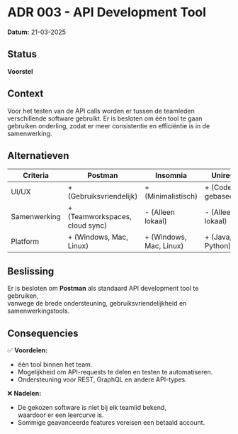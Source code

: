 # ADR 003 - API Development Tool

**Datum:** 21-03-2025

## Status

**Voorstel**

## Context

Voor het testen van de API calls worden er tussen de teamleden
verschillende software gebruikt. Er is besloten om één tool te
gaan gebruiken onderling, zodat er meer consistentie en efficiëntie is in de samenwerking.

## Alternatieven

| Criteria           | Postman                        | Insomnia                | Unirest            | HttpClient         |
|-------------------|--------------------------------|-------------------------|--------------------|--------------------|
| UI/UX            | + (Gebruiksvriendelijk)        | + (Minimalistisch)      | + (Code-gebaseerd) | + (Code-gebaseerd) |
| Samenwerking      | + (Teamworkspaces, cloud sync) | - (Alleen lokaal)       | - (Alleen lokaal)  | - (Alleen lokaal)  |
| Platform         | + (Windows, Mac, Linux)        | + (Windows, Mac, Linux) | + (Java, Python)   | - (Java)           |

## Beslissing

Er is besloten om **Postman** als standaard API development tool te gebruiken,  
vanwege de brede ondersteuning, gebruiksvriendelijkheid en samenwerkingstools.

## Consequencies
✅ **Voordelen:**
- één tool binnen het team.
- Mogelijkheid om API-requests te delen en testen te automatiseren.
- Ondersteuning voor REST, GraphQL en andere API-types.

❌ **Nadelen:**
- De gekozen software is niet bij elk teamlid bekend,  
  waardoor er een leercurve is.
- Sommige geavanceerde features vereisen een betaald account.